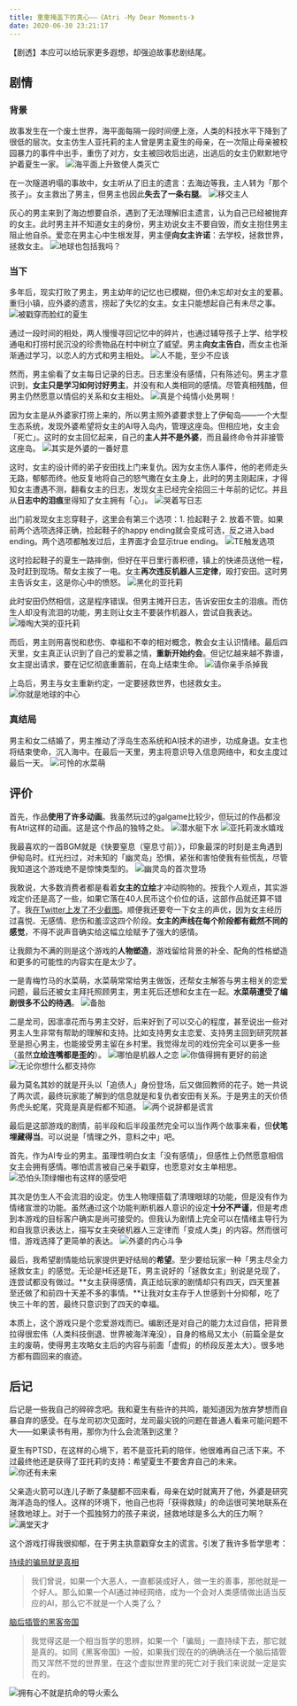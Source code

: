 ```yaml
---
title: 重重掩盖下的真心——《Atri -My Dear Moments-》
date: 2020-06-30 23:21:17
---
```

【剧透】本应可以给玩家更多遐想，却强迫故事悲剧结尾。
<!--more-->

## 剧情
### 背景
故事发生在一个废土世界，海平面每隔一段时间便上涨，人类的科技水平下降到了很低的层次。女主仿生人亚托莉的主人曾是男主夏生的母亲，在一次阻止母亲被校园暴力的事件中出手，重伤了对方，女主被回收后出逃，出逃后的女主仍默默地守护着夏生一家。
![海平面上升致使人类灭亡](https://i.loli.net/2020/06/30/1nJz5CVaBYX3ike.jpg)

在一次隧道坍塌的事故中，女主听从了旧主的遗言：去海边等我，主人转为「那个孩子」。女主救出了男主，但男主也因此**失去了一条右腿**。
![移交主人](https://i.loli.net/2020/06/30/fczupZVjboKr7QA.jpg)

灰心的男主来到了海边想要自杀，遇到了无法理解旧主遗言，认为自己已经被抛弃的女主。此时男主并不知道女主的身份，男主劝说女主不要自毁，而女主抱住男主阻止他自杀。爱恋在男主心中生根发芽，男主便**向女主许诺**：去学校，拯救世界，拯救女主。
![地球也包括我吗？](https://i.loli.net/2020/06/30/mUlrq9aCQ2KHs3j.jpg)

### 当下
多年后，现实打败了男主，男主幼年的记忆也已模糊，但仍未忘却对女主的爱慕。重归小镇，应外婆的遗言，捞起了失忆的女主。女主只能想起自己有未尽之事。
![被戳穿而脸红的夏生](https://i.loli.net/2020/06/30/zmxU5SBJN4L8RhY.jpg)

通过一段时间的相处，两人慢慢寻回记忆中的碎片，也通过辅导孩子上学、给学校通电和打捞村民沉没的珍贵物品在村中树立了威望。男主**向女主告白**，而女主也渐渐通过学习，以恋人的方式和男主相处。
![人不能，至少不应该](https://i.loli.net/2020/06/30/U2PbYFJo57fwEOp.jpg)

然而，男主偷看了女主每日记录的日志。日志里没有感情，只有陈述句。男主才意识到，**女主只是学习如何讨好男主**，并没有和人类相同的感情。尽管真相残酷，但男主仍然愿意以情侣的关系和女主相处。
![真是个纯情小处男啊！](https://i.loli.net/2020/06/30/taZUX6HhYOQ1KDv.jpg)

因为女主是从外婆家打捞上来的，所以男主照外婆要求登上了伊甸岛——一个大型生态系统，发现外婆希望将女主的AI导入岛内，管理这座岛。但相应地，女主会「死亡」。这时的女主回忆起来，自己的**主人并不是外婆**，而且最终命令并非接管这座岛。
![其实是外婆的一番好意](https://i.loli.net/2020/06/30/3VOruplqzILegBR.jpg)

这时，女主的设计师的弟子安田找上门来复仇。因为女主伤人事件，他的老师走头无路，郁郁而终。他反复地将自己的怒气撒在女主身上，此时的男主刚起床，才得知女主遭遇不测，翻看女主的日志，发现女主已经完全拾回三十年前的记忆。并且从**日志中的泪痕**里得知了女主拥有「心」。
![哭着写日志](https://i.loli.net/2020/06/30/PrMU6scf1VICK8A.jpg)

出门前发现女主忘穿鞋子，这里会有第三个选项：1. 捡起鞋子 2. 放着不管。如果前两个选项选择正确，捡起鞋子的happy ending就会变成可选，反之进入bad ending。两个选项都触发过后，主界面才会显示true ending。
![TE触发选项](https://i.loli.net/2020/06/30/nOzCaehmySWdRX9.jpg)

这时捡起鞋子的夏生一路摔倒，但好在平日里行善积德，镇上的快递员送他一程，及时赶到现场。帮女主挨了一电。女主**再次违反机器人三定律**，殴打安田。这时男主告诉女主，这是你心中的愤怒。
![黑化的亚托莉](https://i.loli.net/2020/06/30/eISJgdBN6DXRnE7.jpg)

此时安田仍然相信，这是程序错误。但男主摊开日志，告诉安田女主的泪痕。而仿生人却没有流泪的功能，男主则让女主不要装作机器人，尝试自我表达。
![嚎啕大哭的亚托莉](https://i.loli.net/2020/06/30/4o7zXPOcYS6gvqG.jpg)

而后，男主则用喜悦和悲伤、幸福和不幸的相对概念，教会女主认识情绪。最后四天里，女主真正认识到了自己的爱慕之情，**重新开始约会**。但记忆越来越不靠谱，女主提出请求，要在记忆彻底重置前，在岛上结束生命。
![请你亲手杀掉我](https://i.loli.net/2020/06/30/PW2HEGecKwYqRg7.jpg)

上岛后，男主与女主重新约定，一定要拯救世界，也拯救女主。
![你就是地球的中心](https://i.loli.net/2020/06/30/LXgWKRuZye8SN1P.jpg)

### 真结局
男主和女二结婚了，男主推动了浮岛生态系统和AI技术的进步，功成身退。女主也将结束使命，沉入海中。在最后一天里，男主将意识导入信息网络中，和女主度过最后一天。
![可怜的水菜萌](https://i.loli.net/2020/06/30/IAgC15MXyaOp6zW.jpg)

## 评价
首先，作品**使用了许多动画**。我虽然玩过的galgame比较少，但玩过的作品都没有Atri这样的动画。这是这个作品的独特之处。
![潜水艇下水](https://i.loli.net/2020/06/30/zSJGRodYHTcvhqg.gif)
![亚托莉泼水嬉戏](https://i.loli.net/2020/06/30/KHI4fFp8ETAqSxh.gif)

我最喜欢的一首BGM就是《快要窒息（窒息寸前）》，印象最深的时刻是主角遇到伊甸岛时。红光扫过，对未知的「幽灵岛」恐惧，紧张和害怕使我有些慌乱，尽管我知道这个游戏绝不是惊悚类型的。
![幽灵岛的首次登场](https://i.loli.net/2020/06/30/2DKiJzL5tn1ZVEa.jpg)

我敢说，大多数消费者都是看着**女主的立绘**才冲动购物的。按我个人观点，其实游戏定价还是高了一些，如果它落在40人民币这个价位的话，这部作品就还算不错了。我[在Twitter上发了不少截图](https://twitter.com/Wordless_Echo/status/1276929944686223363)。顺便我还要夸一下女主的声优，因为女主经历过喜悦、无感情、悲伤和羞涩这四个阶段。**女主的声线在每个阶段都有截然不同的感觉**，不得不说声音确实给这幅立绘赋予了强大的感情。

让我颇为不满的则是这个游戏的**人物塑造**，游戏留给背景的补全、配角的性格塑造和更多的可能性的内容实在是太少了。

一是青梅竹马的水菜萌，水菜萌常常给男主做饭，还帮女主解答与男主相关的恋爱问题，最后还被女主拜托照顾男主，男主死后还想和女主在一起。**水菜萌遭受了编剧很多不公的待遇**。
![备胎](https://i.loli.net/2020/06/30/dkDIU2cqypTK9iR.jpg)

二是龙司，因凛凛花而与男主交好，后来好到了可以交心的程度，甚至说出一些对男主人生非常有帮助的理解和支持。比如支持男女主恋爱、支持男主回到研究院甚至是担心男主，也能接受男主留在乡村里。我觉得龙司的戏份完全可以更多一些（虽然**立绘连嘴都是歪的**）。
![哪怕是机器人之恋](https://i.loli.net/2020/06/30/CRLrIfjcds7zYv8.jpg)
![你值得拥有更好的前途](https://i.loli.net/2020/06/30/VMTymiDbBrLx3P6.jpg)
![无论你想什么都支持你](https://i.loli.net/2020/06/30/fk2X1bQWHaLiIln.jpg)

最为莫名其妙的就是开头以「追债人」身份登场，后又做回教师的花子。她一共说了两次谎，最终玩家能了解到的信息就是和复仇者安田有关系。于是男主的天价债务虎头蛇尾，究竟是真是假都不知道。
![两个说辞都是谎言](https://i.loli.net/2020/06/30/xHshRwBOZyY2mQF.jpg)

最后是这部游戏的剧情，前半段和后半段虽然完全可以当作两个故事来看，但**伏笔埋藏得当**。可以说是「情理之外，意料之中」吧。

首先，作为AI专业的男主。虽理性明白女主「没有感情」，但感性上仍然愿意相信女主会拥有感情。哪怕谎言被自己亲手戳穿，也愿意对女主单相思。
![恐怕头顶绿帽也有这样的感受吧](https://i.loli.net/2020/06/30/ZInmTAueCcokvO1.jpg)

其次是仿生人不会流泪的设定。仿生人物理搭载了清理眼球的功能，但是没有作为情绪宣泄的功能。虽然通过这个功能判断机器人意识的设定**十分不严谨**，但是考虑到本游戏的目标客户确实是尚可接受的。但我认为剧情上完全可以在情绪主导行为和自我意识表达上，描写女主突破机器人三定律而「变成人类」的内容。然而很可惜，游戏选择了更简单的表达。
![外婆的内心斗争](https://i.loli.net/2020/06/30/b6DXY2OReJg7m5A.jpg)

最后，我希望剧情能给玩家提供更好结局的**希望**。至少要给玩家一种「男主尽全力拯救女主」的感觉。无论是HE还是TE，男主说好的「拯救女主」别说是兑现了，连尝试都没有做过。**女主获得感情，真正给玩家的剧情却只有四天，四天里甚至还做了和前四十天差不多的事情。**让我对女主存于人世感到十分抑郁，吃了快三十年的苦，最终只意识到了四天的幸福。

本质上，这个游戏只是个恋爱游戏而已。编剧还是对自己的能力太过自信，把背景拉得很宏伟（人类科技倒退、世界被海洋淹没），自身的格局又太小（前篇全是女主的废萌，使得男主攻略女主后的内容与前面「虚假」的桥段反差太大）。很多地方都有圆回来的痕迹。

## 后记
后记是一些我自己的碎碎念吧。我和夏生有些许的共鸣，能知道因为放弃梦想而自暴自弃的感受。在与龙司初次见面时，龙司最尖锐的问题在普通人看来可能问题不大——如果读书有用，那你为什么会流落到这里？

夏生有PTSD，在这样的心境下，若不是亚托莉的陪伴，他很难再自己活下来。不过最终他还是获得了亚托莉的支持：希望夏生不要舍弃自己的未来。
![你还有未来](https://i.loli.net/2020/06/30/3qWzsgVafmEYMP5.jpg)

父亲造火箭可以连儿子断了条腿都不回来看，母亲在幼时就离开了他，外婆是研究海洋造岛的怪人。这样的环境下，他自己也将「获得救赎」的命运很可笑地联系在拯救地球上。对于一个孤独努力的孩子来说，拯救地球是多么大的压力啊？
![满堂天才](https://i.loli.net/2020/06/30/BUuh38joKQqMgOS.jpg)

这个游戏打得我很抑郁，在于男主执意戳穿女主的谎言。引发了我许多哲学思考：

[持续的骗局就是真相](https://twitter.com/Wordless_Echo/status/1277508850644484098)

> 我们曾说，如果一个大恶人，一直都装成好人，做一生的善事，那他就是一个好人。那么如果一个AI通过神经网络，成为一个会对人类感情做出适当反应的AI，那么它不就是一个人类了么？

[脑后插管的黑客帝国](https://twitter.com/Wordless_Echo/status/1277509214135398400)

> 我觉得这是一个相当哲学的思辨，如果一个「骗局」一直持续下去，那它就是真的。如同《黑客帝国》一般，如果我们现在的的确确活在一个脑后插管而又浑然不觉的世界里，在这个虚拟世界里的死亡对于我们来说就一定是实在的。

![拥有心不就是抗命的导火索么](https://i.loli.net/2020/06/30/9UqDHvxTWOsFeZL.jpg)

